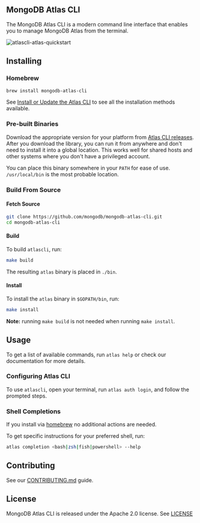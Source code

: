 ## MongoDB Atlas CLI

The MongoDB Atlas CLI is a modern command line interface that enables you to manage MongoDB Atlas from the terminal.

![atlascli-atlas-quickstart](https://user-images.githubusercontent.com/5663078/156184669-57c8ddce-6f0a-4e84-9311-2d996cb27942.gif)

## Installing
### Homebrew
```bash
brew install mongodb-atlas-cli
```
See [Install or Update the Atlas CLI](https://www.mongodb.com/docs/atlas/cli/current/install-atlas-cli/) to see all the installation methods available.

### Pre-built Binaries

Download the appropriate version for your platform from [Atlas CLI releases](https://github.com/mongodb/mongodb-atlas-cli/releases).
After you download the library, you can run it from anywhere and don't need to install it into a global location.
This works well for shared hosts and other systems where you don't have a privileged account.

You can place this binary somewhere in your `PATH` for ease of use.
`/usr/local/bin` is the most probable location.

### Build From Source

#### Fetch Source

```bash
git clone https://github.com/mongodb/mongodb-atlas-cli.git
cd mongodb-atlas-cli
```

#### Build

To build `atlascli`, run:

```bash
make build
```

The resulting `atlas` binary is placed in `./bin`.

#### Install

To install the `atlas` binary in `$GOPATH/bin`, run:

```bash
make install
```

**Note:** running `make build` is not needed when running `make install`.


## Usage

To get a list of available commands, run `atlas help`
or check our documentation for more details.

### Configuring Atlas CLI
To use `atlascli`, open your terminal, run `atlas auth login`, and follow the prompted steps.

### Shell Completions

If you install via [homebrew](#hombrew-on-macos) no additional actions are needed.

To get specific instructions for your preferred shell, run:

```bash
atlas completion <bash|zsh|fish|powershell> --help
```

## Contributing

See our [CONTRIBUTING.md](CONTRIBUTING.md) guide.

## License

MongoDB Atlas CLI is released under the Apache 2.0 license. See [LICENSE](LICENSE)

<!-- test -->